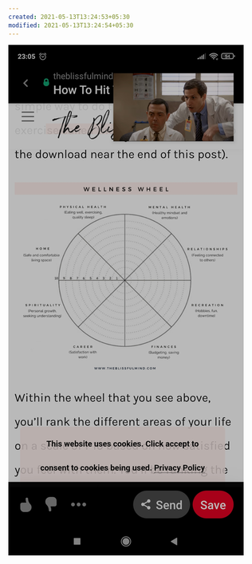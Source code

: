```yaml
---
created: 2021-05-13T13:24:53+05:30
modified: 2021-05-13T13:24:54+05:30
---
```


![Image](./IMG_1620892489415.jpg)
